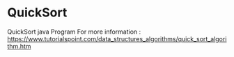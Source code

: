 # QuickSort
QuickSort java Program 
For more information :
https://www.tutorialspoint.com/data_structures_algorithms/quick_sort_algorithm.htm
